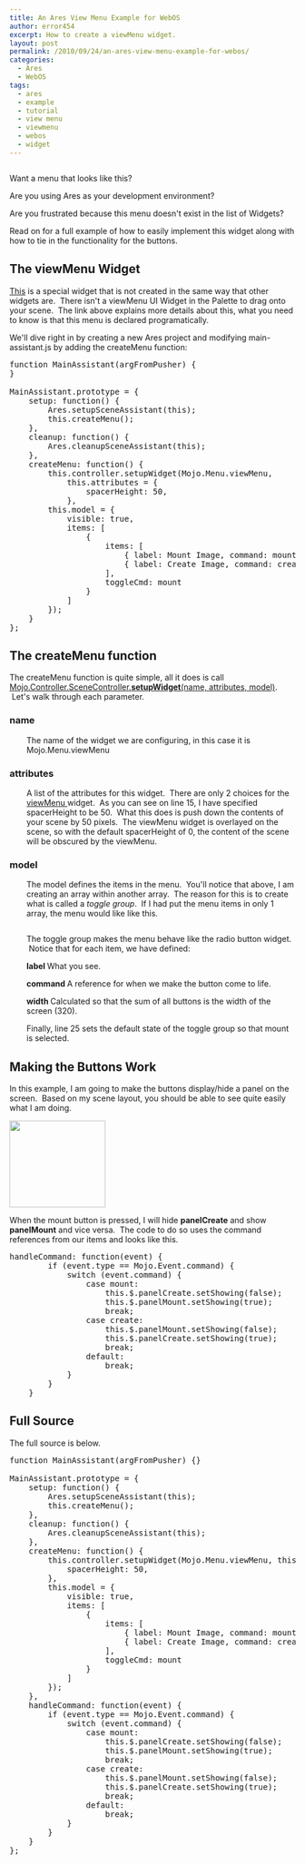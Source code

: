 ```yaml
---
title: An Ares View Menu Example for WebOS
author: error454
excerpt: How to create a viewMenu widget.
layout: post
permalink: /2010/09/24/an-ares-view-menu-example-for-webos/
categories:
  - Ares
  - WebOS
tags:
  - ares
  - example
  - tutorial
  - view menu
  - viewmenu
  - webos
  - widget
---
```

<a href=''><img src='{{ site.url }}/assets/uploads/2010/09/menu.png' alt=''></a>

Want a menu that looks like this?

Are you using Ares as your development environment?

Are you frustrated because this menu doesn't exist in the list of Widgets?

Read on for a full example of how to easily implement this widget along with how to tie in the functionality for the buttons.

## The viewMenu Widget

<a href="http://developer.palm.com/index.php?option=com_content&view=article&id=1994&Itemid=328#.viewMenu" target="_blank">This</a> is a special widget that is not created in the same way that other widgets are.  There isn't a viewMenu UI Widget in the Palette to drag onto your scene.  The link above explains more details about this, what you need to know is that this menu is declared programatically.

We'll dive right in by creating a new Ares project and modifying main-assistant.js by adding the createMenu function:

<pre>function MainAssistant(argFromPusher) {
}

MainAssistant.prototype = {
	setup: function() {
		Ares.setupSceneAssistant(this);
		this.createMenu();
	},
	cleanup: function() {
		Ares.cleanupSceneAssistant(this);
	},
	createMenu: function() {
		this.controller.setupWidget(Mojo.Menu.viewMenu,
			this.attributes = {
				spacerHeight: 50,
			},
		this.model = {
			visible: true,
			items: [
				{
					items: [
						{ label: Mount Image, command: mount, width: 160 },
						{ label: Create Image, command: create, width: 160 }
					],
					toggleCmd: mount
				}
			]
		});
	}
};
</pre>

## The createMenu function

The createMenu function is quite simple, all it does is call <a href="http://developer.palm.com/index.php?option=com_content&view=article&id=1874&Itemid=244#.setupWidget" target="_blank">Mojo.Controller.SceneController.</a>**<a href="http://developer.palm.com/index.php?option=com_content&view=article&id=1874&Itemid=244#.setupWidget" target="_blank">setupWidget</a>**<a href="http://developer.palm.com/index.php?option=com_content&view=article&id=1874&Itemid=244#.setupWidget" target="_blank">(name, attributes, model)</a>.  Let's walk through each parameter.

### name

<p style="padding-left:30px;">
  The name of the widget we are configuring, in this case it is Mojo.Menu.viewMenu
</p>

### attributes

<p style="text-align:left;padding-left:30px;">
  A list of the attributes for this widget.  There are only 2 choices for the <a href="http://developer.palm.com/index.php?option=com_content&view=article&id=1994&Itemid=328#.viewMenu" target="_blank">viewMenu </a>widget.  As you can see on line 15, I have specified spacerHeight to be 50.  What this does is push down the contents of your scene by 50 pixels.  The viewMenu widget is overlayed on the scene, so with the default spacerHeight of 0, the content of the scene will be obscured by the viewMenu.
</p>

### model

<p style="padding-left:30px;">
  The model defines the items in the menu.  You'll notice that above, I am creating an array within another array.  The reason for this is to create what is called a <em>toggle group</em>.  If I had put the menu items in only 1 array, the menu would like like this.
</p>

<a href=''><img src='{{ site.url }}/assets/uploads/2010/09/non-group.png' alt=''></a>

<p style="padding-left:30px;">
  The toggle group makes the menu behave like the radio button widget.  Notice that for each item, we have defined:
</p>

<p style="padding-left:30px;">
  <strong>label  </strong>What you see.
</p>

<p style="padding-left:30px;">
  <strong>command  </strong>A reference for when we make the button come to life.
</p>

<p style="padding-left:30px;">
  <strong>width  </strong>Calculated so that the sum of all buttons is the width of the screen (320).
</p>

<p style="padding-left:30px;">
  Finally, line 25 sets the default state of the toggle group so that mount is selected.
</p>

## Making the Buttons Work

In this example, I am going to make the buttons display/hide a panel on the screen.  Based on my scene layout, you should be able to see quite easily what I am doing.

<img class="alignnone size-full wp-image-590" title="scene" src="{{ site.url }}/assets/uploads/2010/09/scene.png" alt="" width="169" height="153" />

When the mount button is pressed, I will hide **panelCreate** and show **panelMount** and vice versa.  The code to do so uses the command references from our items and looks like this.

<pre>handleCommand: function(event) {
		if (event.type == Mojo.Event.command) {
			switch (event.command) {
				case mount:
					this.$.panelCreate.setShowing(false);
					this.$.panelMount.setShowing(true);
					break;
				case create:
					this.$.panelMount.setShowing(false);
					this.$.panelCreate.setShowing(true);
					break;
				default:
					break;
			}
		}
	}
</pre>

## Full Source

The full source is below.

<pre>function MainAssistant(argFromPusher) {}

MainAssistant.prototype = {
	setup: function() {
		Ares.setupSceneAssistant(this);
		this.createMenu();
	},
	cleanup: function() {
		Ares.cleanupSceneAssistant(this);
	},
	createMenu: function() {
		this.controller.setupWidget(Mojo.Menu.viewMenu, this.attributes = {
			spacerHeight: 50,
		},
		this.model = {
			visible: true,
			items: [
				{
					items: [
						{ label: Mount Image, command: mount, width: 160 },
						{ label: Create Image, command: create, width: 160 }
					],
					toggleCmd: mount
				}
			]
		});
	},
	handleCommand: function(event) {
		if (event.type == Mojo.Event.command) {
			switch (event.command) {
				case mount:
					this.$.panelCreate.setShowing(false);
					this.$.panelMount.setShowing(true);
					break;
				case create:
					this.$.panelMount.setShowing(false);
					this.$.panelCreate.setShowing(true);
					break;
				default:
					break;
			}
		}
	}
};
</pre>